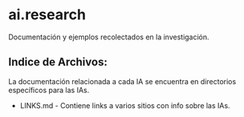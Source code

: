 # ai.research
Documentación y ejemplos recolectados en la investigación.

## Indice de Archivos:

La documentación relacionada a cada IA se encuentra en directorios específicos para las IAs.

- LINKS.md - Contiene links a varios sitios con info sobre las IAs.
